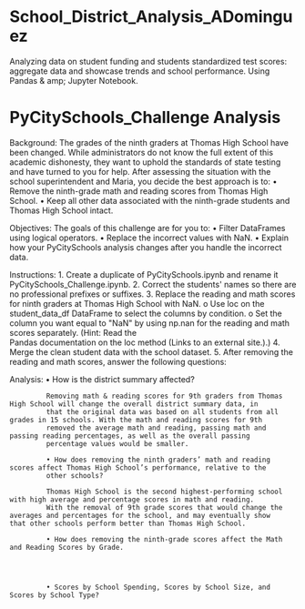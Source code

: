 # School_District_Analysis_ADominguez
Analyzing data on student funding and students standardized test scores: aggregate data and showcase trends and school performance.
Using Pandas & amp; Jupyter Notebook.


  # PyCitySchools_Challenge Analysis
  Background: The grades of the ninth graders at Thomas High School have been changed. While administrators do not know the full extent               of this academic dishonesty, they want to uphold the standards of state testing and have turned to you for help.
              After assessing the situation with the school superintendent and Maria, you decide the best approach is to:
              •	Remove the ninth-grade math and reading scores from Thomas High School.
              •	Keep all other data associated with the ninth-grade students and Thomas High School intact.
              
  Objectives: The goals of this challenge are for you to:
              •	Filter DataFrames using logical operators.
              •	Replace the incorrect values with NaN.
              •	Explain how your PyCitySchools analysis changes after you handle the incorrect data.  

  Instructions:
              1.	Create a duplicate of PyCitySchools.ipynb and rename it PyCitySchools_Challenge.ipynb.
              2.	Correct the students' names so there are no professional prefixes or suffixes.
              3.	Replace the reading and math scores for ninth graders at Thomas High School with NaN.
                  o	Use loc on the student_data_df DataFrame to select the columns by condition.
                  o	Set the column you want equal to "NaN" by using np.nan for the reading and math scores separately. (Hint: Read the  
                  Pandas documentation on the loc method (Links to an external site.).)
              4.	Merge the clean student data with the school dataset.
              5.	After removing the reading and math scores, answer the following questions:

  Analysis:
             • How is the district summary affected?
             
             Removing math & reading scores for 9th graders from Thomas High School will change the overall district summary data, in   
             that the original data was based on all students from all grades in 15 schools. With the math and reading scores for 9th   
             removed the average math and reading, passing math and passing reading percentages, as well as the overall passing 
             percentage values would be smaller.
             
             • How does removing the ninth graders’ math and reading scores affect Thomas High School’s performance, relative to the   
             other schools?
             
             Thomas High School is the second highest-performing school with high average and percentage scores in math and reading.  
             With the removal of 9th grade scores that would change the averages and percentages for the school, and may eventually show              that other schools perform better than Thomas High School.
             
             • How does removing the ninth-grade scores affect the Math and Reading Scores by Grade.
             
             
             
             
             • Scores by School Spending, Scores by School Size, and Scores by School Type? 


    
    
